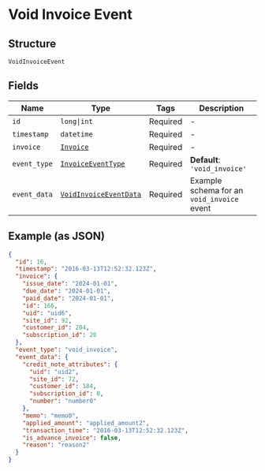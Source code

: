 
# Void Invoice Event

## Structure

`VoidInvoiceEvent`

## Fields

| Name | Type | Tags | Description |
|  --- | --- | --- | --- |
| `id` | `long\|int` | Required | - |
| `timestamp` | `datetime` | Required | - |
| `invoice` | [`Invoice`](../../doc/models/invoice.md) | Required | - |
| `event_type` | [`InvoiceEventType`](../../doc/models/invoice-event-type.md) | Required | **Default**: `'void_invoice'` |
| `event_data` | [`VoidInvoiceEventData`](../../doc/models/void-invoice-event-data.md) | Required | Example schema for an `void_invoice` event |

## Example (as JSON)

```json
{
  "id": 16,
  "timestamp": "2016-03-13T12:52:32.123Z",
  "invoice": {
    "issue_date": "2024-01-01",
    "due_date": "2024-01-01",
    "paid_date": "2024-01-01",
    "id": 166,
    "uid": "uid6",
    "site_id": 92,
    "customer_id": 204,
    "subscription_id": 20
  },
  "event_type": "void_invoice",
  "event_data": {
    "credit_note_attributes": {
      "uid": "uid2",
      "site_id": 72,
      "customer_id": 184,
      "subscription_id": 0,
      "number": "number0"
    },
    "memo": "memo0",
    "applied_amount": "applied_amount2",
    "transaction_time": "2016-03-13T12:52:32.123Z",
    "is_advance_invoice": false,
    "reason": "reason2"
  }
}
```

